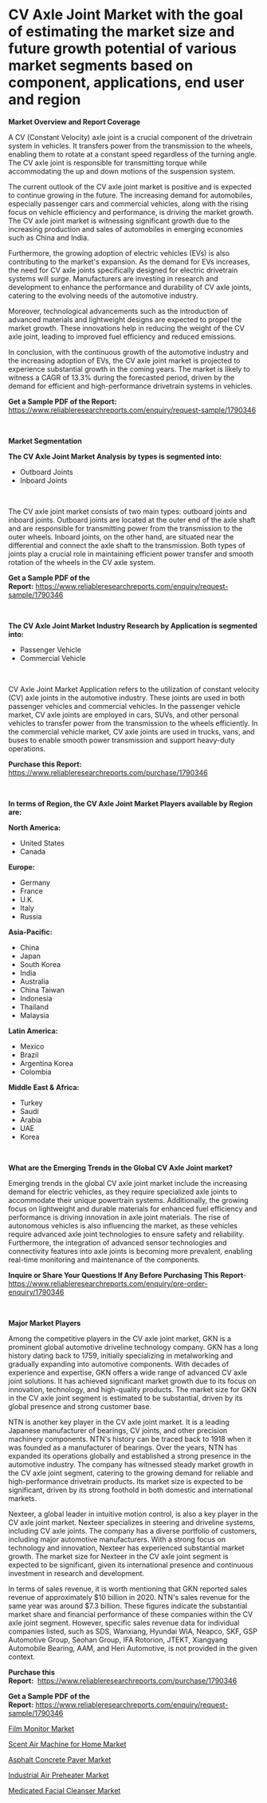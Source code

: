 <p><h1>CV Axle Joint Market with the goal of estimating the market size and future growth potential of various market segments based on component, applications, end user and region</h1></p><p><strong>Market Overview and Report Coverage</strong></p>
<p><p>A CV (Constant Velocity) axle joint is a crucial component of the drivetrain system in vehicles. It transfers power from the transmission to the wheels, enabling them to rotate at a constant speed regardless of the turning angle. The CV axle joint is responsible for transmitting torque while accommodating the up and down motions of the suspension system.</p><p>The current outlook of the CV axle joint market is positive and is expected to continue growing in the future. The increasing demand for automobiles, especially passenger cars and commercial vehicles, along with the rising focus on vehicle efficiency and performance, is driving the market growth. The CV axle joint market is witnessing significant growth due to the increasing production and sales of automobiles in emerging economies such as China and India.</p><p>Furthermore, the growing adoption of electric vehicles (EVs) is also contributing to the market's expansion. As the demand for EVs increases, the need for CV axle joints specifically designed for electric drivetrain systems will surge. Manufacturers are investing in research and development to enhance the performance and durability of CV axle joints, catering to the evolving needs of the automotive industry.</p><p>Moreover, technological advancements such as the introduction of advanced materials and lightweight designs are expected to propel the market growth. These innovations help in reducing the weight of the CV axle joint, leading to improved fuel efficiency and reduced emissions.</p><p>In conclusion, with the continuous growth of the automotive industry and the increasing adoption of EVs, the CV axle joint market is projected to experience substantial growth in the coming years. The market is likely to witness a CAGR of 13.3% during the forecasted period, driven by the demand for efficient and high-performance drivetrain systems in vehicles.</p></p>
<p><strong>Get a Sample PDF of the Report:</strong> <a href="https://www.reliableresearchreports.com/enquiry/request-sample/1790346">https://www.reliableresearchreports.com/enquiry/request-sample/1790346</a></p>
<p>&nbsp;</p>
<p><strong>Market Segmentation</strong></p>
<p><strong>The CV Axle Joint Market Analysis by types is segmented into:</strong></p>
<p><ul><li>Outboard Joints</li><li>Inboard Joints</li></ul></p>
<p>&nbsp;</p>
<p><p>The CV axle joint market consists of two main types: outboard joints and inboard joints. Outboard joints are located at the outer end of the axle shaft and are responsible for transmitting power from the transmission to the outer wheels. Inboard joints, on the other hand, are situated near the differential and connect the axle shaft to the transmission. Both types of joints play a crucial role in maintaining efficient power transfer and smooth rotation of the wheels in the CV axle system.</p></p>
<p><strong>Get a Sample PDF of the Report:</strong>&nbsp;<a href="https://www.reliableresearchreports.com/enquiry/request-sample/1790346">https://www.reliableresearchreports.com/enquiry/request-sample/1790346</a></p>
<p>&nbsp;</p>
<p><strong>The CV Axle Joint Market Industry Research by Application is segmented into:</strong></p>
<p><ul><li>Passenger Vehicle</li><li>Commercial Vehicle</li></ul></p>
<p>&nbsp;</p>
<p><p>CV Axle Joint Market Application refers to the utilization of constant velocity (CV) axle joints in the automotive industry. These joints are used in both passenger vehicles and commercial vehicles. In the passenger vehicle market, CV axle joints are employed in cars, SUVs, and other personal vehicles to transfer power from the transmission to the wheels efficiently. In the commercial vehicle market, CV axle joints are used in trucks, vans, and buses to enable smooth power transmission and support heavy-duty operations.</p></p>
<p><strong>Purchase this Report:</strong>&nbsp; <a href="https://www.reliableresearchreports.com/purchase/1790346">https://www.reliableresearchreports.com/purchase/1790346</a></p>
<p>&nbsp;</p>
<p><strong>In terms of Region, the CV Axle Joint Market Players available by Region are:</strong></p>
<p>
    <p> <strong> North America: </strong>
        <ul>
            <li>United States</li>
            <li>Canada</li>
        </ul>
        </p> 
    <p> <strong> Europe: </strong>
        <ul>
            <li>Germany</li>
            <li>France</li>
            <li>U.K.</li>
            <li>Italy</li>
            <li>Russia</li>
        </ul>
        </p> 
    <p> <strong> Asia-Pacific: </strong>
        <ul>
            <li>China</li>
            <li>Japan</li>
            <li>South Korea</li>
            <li>India</li>
            <li>Australia</li>
            <li>China Taiwan</li>
            <li>Indonesia</li>
            <li>Thailand</li>
            <li>Malaysia</li>
        </ul>
        </p> 
    <p> <strong> Latin America: </strong>
        <ul>
            <li>Mexico</li>
            <li>Brazil</li>
            <li>Argentina Korea</li>
            <li>Colombia</li>
        </ul>
        </p> 
    <p> <strong> Middle East & Africa: </strong>
        <ul>
            <li>Turkey</li>
            <li>Saudi</li>
            <li>Arabia</li>
            <li>UAE</li>
            <li>Korea</li>
        </ul>
    </p>
    </p>
<p>&nbsp;</p>
<p><strong>What are the Emerging Trends in the Global CV Axle Joint market?</strong></p>
<p><p>Emerging trends in the global CV axle joint market include the increasing demand for electric vehicles, as they require specialized axle joints to accommodate their unique powertrain systems. Additionally, the growing focus on lightweight and durable materials for enhanced fuel efficiency and performance is driving innovation in axle joint materials. The rise of autonomous vehicles is also influencing the market, as these vehicles require advanced axle joint technologies to ensure safety and reliability. Furthermore, the integration of advanced sensor technologies and connectivity features into axle joints is becoming more prevalent, enabling real-time monitoring and maintenance of the components.</p></p>
<p><strong>Inquire or Share Your Questions If Any Before Purchasing This Report</strong>- <a href="https://www.reliableresearchreports.com/enquiry/pre-order-enquiry/1790346">https://www.reliableresearchreports.com/enquiry/pre-order-enquiry/1790346</a></p>
<p>&nbsp;</p>
<p><strong>Major Market Players</strong></p>
<p><p>Among the competitive players in the CV axle joint market, GKN is a prominent global automotive driveline technology company. GKN has a long history dating back to 1759, initially specializing in metalworking and gradually expanding into automotive components. With decades of experience and expertise, GKN offers a wide range of advanced CV axle joint solutions. It has achieved significant market growth due to its focus on innovation, technology, and high-quality products. The market size for GKN in the CV axle joint segment is estimated to be substantial, driven by its global presence and strong customer base.</p><p>NTN is another key player in the CV axle joint market. It is a leading Japanese manufacturer of bearings, CV joints, and other precision machinery components. NTN's history can be traced back to 1918 when it was founded as a manufacturer of bearings. Over the years, NTN has expanded its operations globally and established a strong presence in the automotive industry. The company has witnessed steady market growth in the CV axle joint segment, catering to the growing demand for reliable and high-performance drivetrain products. Its market size is expected to be significant, driven by its strong foothold in both domestic and international markets.</p><p>Nexteer, a global leader in intuitive motion control, is also a key player in the CV axle joint market. Nexteer specializes in steering and driveline systems, including CV axle joints. The company has a diverse portfolio of customers, including major automotive manufacturers. With a strong focus on technology and innovation, Nexteer has experienced substantial market growth. The market size for Nexteer in the CV axle joint segment is expected to be significant, given its international presence and continuous investment in research and development.</p><p>In terms of sales revenue, it is worth mentioning that GKN reported sales revenue of approximately $10 billion in 2020. NTN's sales revenue for the same year was around $7.3 billion. These figures indicate the substantial market share and financial performance of these companies within the CV axle joint segment. However, specific sales revenue data for individual companies listed, such as SDS, Wanxiang, Hyundai WIA, Neapco, SKF, GSP Automotive Group, Seohan Group, IFA Rotorion, JTEKT, Xiangyang Automobile Bearing, AAM, and Heri Automotive, is not provided in the given context.</p></p>
<p><strong>Purchase this Report:</strong>&nbsp;&nbsp;<a href="https://www.reliableresearchreports.com/purchase/1790346">https://www.reliableresearchreports.com/purchase/1790346</a></p>
<p></p>
<p><strong>Get a Sample PDF of the Report:</strong>&nbsp;<a href="https://www.reliableresearchreports.com/enquiry/request-sample/1790346">https://www.reliableresearchreports.com/enquiry/request-sample/1790346</a></p>
<p><p><a href="https://www.linkedin.com/pulse/film-monitor-market-share-amp-new-trends-analysis-report-tzr8e/">Film Monitor Market</a></p><p><a href="https://medium.com/@dorothypeters68/scent-air-machine-for-home-market-focuses-on-market-share-size-and-projected-forecast-till-2030-e508b2a14983">Scent Air Machine for Home Market</a></p><p><a href="https://www.linkedin.com/pulse/asphalt-concrete-paver-market-challenges-opportunities-d8ape/">Asphalt Concrete Paver Market</a></p><p><a href="https://www.linkedin.com/pulse/industrial-air-preheater-market-insights-players-forecast-qodae/">Industrial Air Preheater Market</a></p><p><a href="https://medium.com/@helenablick2023/medicated-facial-cleanser-market-size-market-outlook-and-market-forecast-2023-to-2030-75117484ac52">Medicated Facial Cleanser Market</a></p></p>